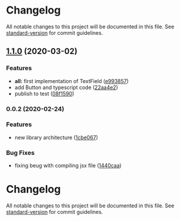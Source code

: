 # Changelog

All notable changes to this project will be documented in this file. See [standard-version](https://github.com/conventional-changelog/standard-version) for commit guidelines.

## [1.1.0](https://github.com/klourencodev@gmail.com/midnight/compare/v0.0.2...v1.1.0) (2020-03-02)


### Features

* **all:** first implementation of TextField ([e993857](https://github.com/klourencodev@gmail.com/midnight/commit/e9938577f6861f110f5fb4bf09587f102129e972))
* add Button and typescript code ([22aa4e2](https://github.com/klourencodev@gmail.com/midnight/commit/22aa4e29bedc65364dd3131044884c06c7d009f1))
* publish to test ([08f1590](https://github.com/klourencodev@gmail.com/midnight/commit/08f15908d7baef95f9f363f3eb155969d424efb9))

### 0.0.2 (2020-02-24)


### Features

* new library architecture ([1cbe067](https://github.com/klourencodev@gmail.com/midnight/commit/1cbe067d288b268a2848331bb21e5edf74364657))


### Bug Fixes

* fixing beug with compiling jsx file ([1440caa](https://github.com/klourencodev@gmail.com/midnight/commit/1440caa731862310c7579d83e700bfcc2d37ba08))

# Changelog

All notable changes to this project will be documented in this file. See [standard-version](https://github.com/conventional-changelog/standard-version) for commit guidelines.
